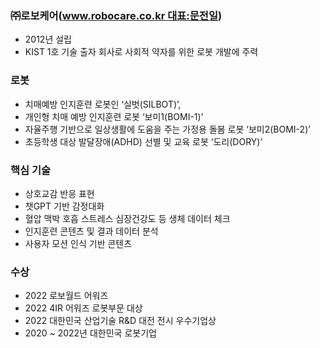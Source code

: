 
### ㈜로보케어(www.robocare.co.kr 대표:문전일)
- 2012년 설립
- KIST 1호 기술 출자 회사로 사회적 약자를 위한 로봇 개발에 주력

### 로봇
- 치매예방 인지훈련 로봇인 ‘실벗(SILBOT)’, 
- 개인형 치매 예방 인지훈련 로봇 ‘보미1(BOMI-1)’
- 자율주행 기반으로 일상생활에 도움을 주는 가정용 돌봄 로봇 ‘보미2(BOMI-2)’
- 초등학생 대상 발달장애(ADHD) 선별 및 교육 로봇 ‘도리(DORY)’

### 핵심 기술
- 상호교감 반응 표현
- 챗GPT 기반 감정대화
- 혈압 맥박 호흡 스트레스 심장건강도 등 생체 데이터 체크
- 인지훈련 콘텐츠 및 결과 데이터 분석
- 사용자 모션 인식 기반 콘텐츠

### 수상
- 2022 로보월드 어워즈
- 2022 4IR 어워즈 로봇부문 대상
- 2022 대한민국 산업기술 R&D 대전 전시 우수기업상
- 2020 ~ 2022년 대한민국 로봇기업

